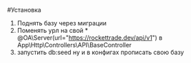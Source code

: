 #Установка
1. Поднять базу через миграции
2. Поменять урл на свой * @OA\Server(url="https://rockettrade.dev/api/v1") 
в App\Http\Controllers\API\BaseController
3. запустить db:seed ну и в конфигах прописать свою базу 